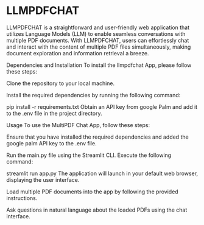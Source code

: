 # LLMPDFCHAT
LLMPDFCHAT is a straightforward and user-friendly web application that utilizes Language Models (LLM) to enable seamless conversations with multiple PDF documents. With LLMPDFCHAT, users can effortlessly chat and interact with the content of multiple PDF files simultaneously, making document exploration and information retrieval a breeze.



Dependencies and Installation
To install the llmpdfchat  App, please follow these steps:

Clone the repository to your local machine.

Install the required dependencies by running the following command:

pip install -r requirements.txt
Obtain an API key from google Palm  and add it to the .env file in the project directory.

Usage
To use the MultiPDF Chat App, follow these steps:

Ensure that you have installed the required dependencies and added the google palm API key to the .env file.

Run the main.py file using the Streamlit CLI. Execute the following command:

streamlit run app.py
The application will launch in your default web browser, displaying the user interface.

Load multiple PDF documents into the app by following the provided instructions.

Ask questions in natural language about the loaded PDFs using the chat interface.

